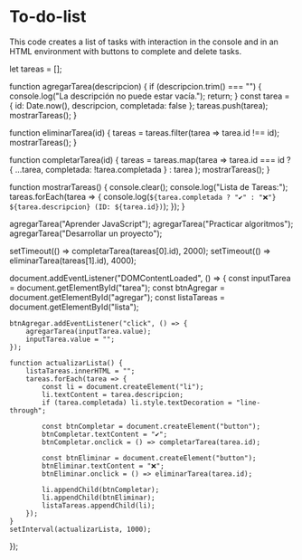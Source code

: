 # To-do-list
This code creates a list of tasks with interaction in the console and in an HTML environment with buttons to complete and delete tasks.

let tareas = [];

function agregarTarea(descripcion) {
    if (descripcion.trim() === "") {
        console.log("La descripción no puede estar vacía.");
        return;
    }
    const tarea = {
        id: Date.now(),
        descripcion,
        completada: false
    };
    tareas.push(tarea);
    mostrarTareas();
}

function eliminarTarea(id) {
    tareas = tareas.filter(tarea => tarea.id !== id);
    mostrarTareas();
}

function completarTarea(id) {
    tareas = tareas.map(tarea =>
        tarea.id === id ? { ...tarea, completada: !tarea.completada } : tarea
    );
    mostrarTareas();
}


function mostrarTareas() {
    console.clear();
    console.log("Lista de Tareas:");
    tareas.forEach(tarea => {
        console.log(`${tarea.completada ? "✔" : "❌"} ${tarea.descripcion} (ID: ${tarea.id})`);
    });
}

agregarTarea("Aprender JavaScript");
agregarTarea("Practicar algoritmos");
agregarTarea("Desarrollar un proyecto");

setTimeout(() => completarTarea(tareas[0].id), 2000);
setTimeout(() => eliminarTarea(tareas[1].id), 4000);


document.addEventListener("DOMContentLoaded", () => {
    const inputTarea = document.getElementById("tarea");
    const btnAgregar = document.getElementById("agregar");
    const listaTareas = document.getElementById("lista");

    btnAgregar.addEventListener("click", () => {
        agregarTarea(inputTarea.value);
        inputTarea.value = "";
    });

    function actualizarLista() {
        listaTareas.innerHTML = "";
        tareas.forEach(tarea => {
            const li = document.createElement("li");
            li.textContent = tarea.descripcion;
            if (tarea.completada) li.style.textDecoration = "line-through";
            
            const btnCompletar = document.createElement("button");
            btnCompletar.textContent = "✔";
            btnCompletar.onclick = () => completarTarea(tarea.id);
            
            const btnEliminar = document.createElement("button");
            btnEliminar.textContent = "❌";
            btnEliminar.onclick = () => eliminarTarea(tarea.id);
            
            li.appendChild(btnCompletar);
            li.appendChild(btnEliminar);
            listaTareas.appendChild(li);
        });
    }
    setInterval(actualizarLista, 1000);
});

